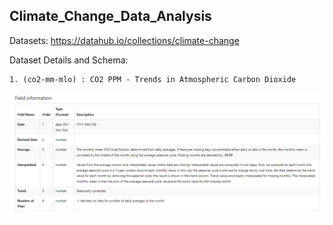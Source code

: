 ## Climate_Change_Data_Analysis

Datasets: https://datahub.io/collections/climate-change

Dataset Details and Schema:

    1. (co2-mm-mlo) : CO2 PPM - Trends in Atmospheric Carbon Dioxide
    
![alt text](https://github.com/pritom02bh/Climate_Change_Data_Analysis/blob/main/resources/1.1.png)
